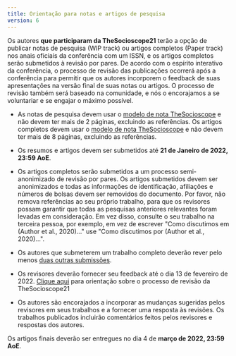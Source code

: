 ```yaml
---
title: Orientação para notas e artigos de pesquisa
version: 6
---
```


Os autores **que participaram da TheSocioscope21** terão a opção de publicar notas de pesquisa (WIP track) ou artigos completos (Paper track) nos anais oficiais da conferência com um ISSN, e os artigos completos serão submetidos à revisão por pares. De acordo com o espírito interativo da conferência, o processo de revisão das publicações ocorrerá após a conferência para permitir que os autores incorporem o feedback de suas apresentações na versão final de suas notas ou artigos. O processo de revisão também será baseado na comunidade, e nós o encorajamos a se voluntariar e se engajar o máximo possível.

- As notas de pesquisa devem usar o [modelo de nota TheSocioscope](/conference/TheSocioscope_Research_Note_Template.docx) e não devem ter mais de 2 páginas, excluindo as referências. Os artigos completos devem usar o [modelo de nota TheSocioscope](/conference/TheSocioscope21_Full_Paper_Template.docx) e não devem ter mais de 8 páginas, excluindo as referências.

- Os resumos e artigos devem ser submetidos até **21 de Janeiro de 2022, 23:59 AoE**.

- Os artigos completos serão submetidos a um processo semi-anonimizado de revisão por pares. Os artigos submetidos devem ser anonimizados e todas as informações de identificação, afiliações e números de bolsas devem ser removidos do documento. Por favor, não remova referências ao seu próprio trabalho, para que os revisores possam garantir que todas as pesquisas anteriores relevantes foram levadas em consideração. Em vez disso, consulte o seu trabalho na terceira pessoa, por exemplo, em vez de escrever "Como discutimos em (Author et al., 2020)..." use "Como discutimos por (Author et al., 2020)...".

- Os autores que submeterem um trabalho completo deverão rever pelo menos [duas outras submissões](/conference/review_guidance).

- Os revisores deverão fornecer seu feedback até o dia 13 de fevereiro de 2022. [Clique aqui](/conference/review_guidance) para orientação sobre o processo de revisão da TheSocioscope21

- Os autores são encorajados a incorporar as mudanças sugeridas pelos revisores em seus trabalhos e a fornecer uma resposta às revisões. Os trabalhos publicados incluirão comentários feitos pelos revisores e respostas dos autores.

<!-- -->

Os artigos finais deverão ser entregues no dia 4 de **março de 2022, 23:59 AoE**.
